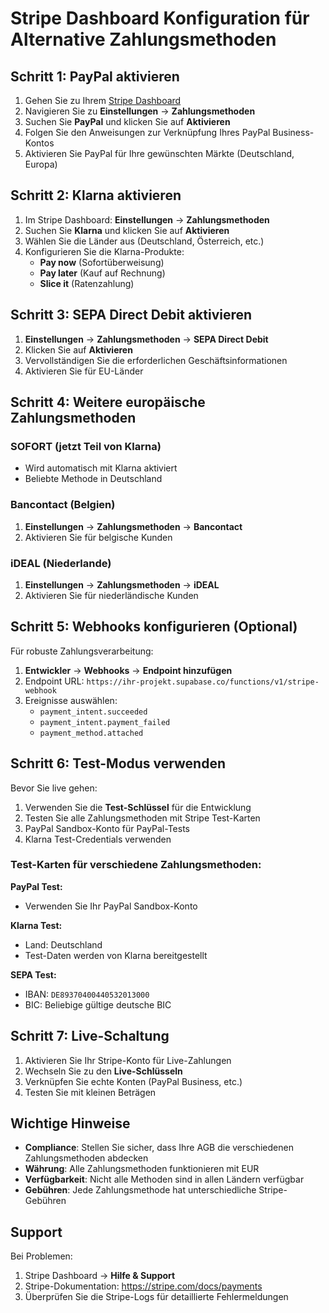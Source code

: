 # Stripe Dashboard Konfiguration für Alternative Zahlungsmethoden

## Schritt 1: PayPal aktivieren

1. Gehen Sie zu Ihrem [Stripe Dashboard](https://dashboard.stripe.com)
2. Navigieren Sie zu **Einstellungen** → **Zahlungsmethoden**
3. Suchen Sie **PayPal** und klicken Sie auf **Aktivieren**
4. Folgen Sie den Anweisungen zur Verknüpfung Ihres PayPal Business-Kontos
5. Aktivieren Sie PayPal für Ihre gewünschten Märkte (Deutschland, Europa)

## Schritt 2: Klarna aktivieren

1. Im Stripe Dashboard: **Einstellungen** → **Zahlungsmethoden**
2. Suchen Sie **Klarna** und klicken Sie auf **Aktivieren**
3. Wählen Sie die Länder aus (Deutschland, Österreich, etc.)
4. Konfigurieren Sie die Klarna-Produkte:
   - **Pay now** (Sofortüberweisung)
   - **Pay later** (Kauf auf Rechnung)
   - **Slice it** (Ratenzahlung)

## Schritt 3: SEPA Direct Debit aktivieren

1. **Einstellungen** → **Zahlungsmethoden** → **SEPA Direct Debit**
2. Klicken Sie auf **Aktivieren**
3. Vervollständigen Sie die erforderlichen Geschäftsinformationen
4. Aktivieren Sie für EU-Länder

## Schritt 4: Weitere europäische Zahlungsmethoden

### SOFORT (jetzt Teil von Klarna)
- Wird automatisch mit Klarna aktiviert
- Beliebte Methode in Deutschland

### Bancontact (Belgien)
1. **Einstellungen** → **Zahlungsmethoden** → **Bancontact**
2. Aktivieren Sie für belgische Kunden

### iDEAL (Niederlande)
1. **Einstellungen** → **Zahlungsmethoden** → **iDEAL**
2. Aktivieren Sie für niederländische Kunden

## Schritt 5: Webhooks konfigurieren (Optional)

Für robuste Zahlungsverarbeitung:

1. **Entwickler** → **Webhooks** → **Endpoint hinzufügen**
2. Endpoint URL: `https://ihr-projekt.supabase.co/functions/v1/stripe-webhook`
3. Ereignisse auswählen:
   - `payment_intent.succeeded`
   - `payment_intent.payment_failed`
   - `payment_method.attached`

## Schritt 6: Test-Modus verwenden

Bevor Sie live gehen:

1. Verwenden Sie die **Test-Schlüssel** für die Entwicklung
2. Testen Sie alle Zahlungsmethoden mit Stripe Test-Karten
3. PayPal Sandbox-Konto für PayPal-Tests
4. Klarna Test-Credentials verwenden

### Test-Karten für verschiedene Zahlungsmethoden:

**PayPal Test:**
- Verwenden Sie Ihr PayPal Sandbox-Konto

**Klarna Test:**
- Land: Deutschland
- Test-Daten werden von Klarna bereitgestellt

**SEPA Test:**
- IBAN: `DE89370400440532013000`
- BIC: Beliebige gültige deutsche BIC

## Schritt 7: Live-Schaltung

1. Aktivieren Sie Ihr Stripe-Konto für Live-Zahlungen
2. Wechseln Sie zu den **Live-Schlüsseln**
3. Verknüpfen Sie echte Konten (PayPal Business, etc.)
4. Testen Sie mit kleinen Beträgen

## Wichtige Hinweise

- **Compliance**: Stellen Sie sicher, dass Ihre AGB die verschiedenen Zahlungsmethoden abdecken
- **Währung**: Alle Zahlungsmethoden funktionieren mit EUR
- **Verfügbarkeit**: Nicht alle Methoden sind in allen Ländern verfügbar
- **Gebühren**: Jede Zahlungsmethode hat unterschiedliche Stripe-Gebühren

## Support

Bei Problemen:
1. Stripe Dashboard → **Hilfe & Support**
2. Stripe-Dokumentation: https://stripe.com/docs/payments
3. Überprüfen Sie die Stripe-Logs für detaillierte Fehlermeldungen